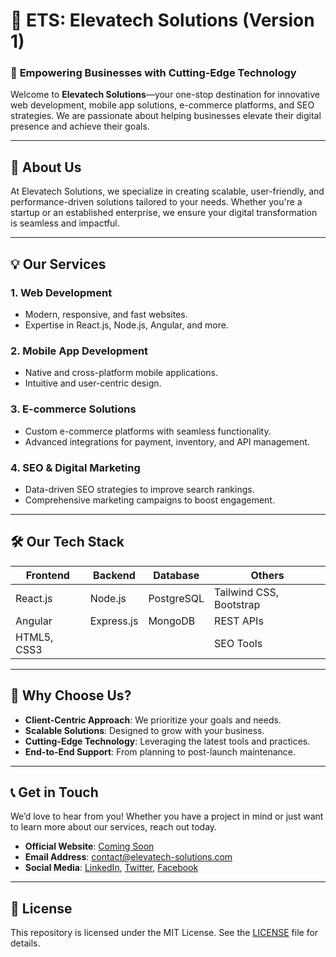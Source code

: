 # 🚀 ETS: Elevatech Solutions (Version 1)

### 🌟 **Empowering Businesses with Cutting-Edge Technology**

Welcome to **Elevatech Solutions**—your one-stop destination for innovative web development, mobile app solutions, e-commerce platforms, and SEO strategies. We are passionate about helping businesses elevate their digital presence and achieve their goals.

---

## 🏢 **About Us**

At Elevatech Solutions, we specialize in creating scalable, user-friendly, and performance-driven solutions tailored to your needs. Whether you're a startup or an established enterprise, we ensure your digital transformation is seamless and impactful.

---

## 💡 **Our Services**

### 1. **Web Development**  
- Modern, responsive, and fast websites.  
- Expertise in React.js, Node.js, Angular, and more.

### 2. **Mobile App Development**  
- Native and cross-platform mobile applications.  
- Intuitive and user-centric design.

### 3. **E-commerce Solutions**  
- Custom e-commerce platforms with seamless functionality.  
- Advanced integrations for payment, inventory, and API management.

### 4. **SEO & Digital Marketing**  
- Data-driven SEO strategies to improve search rankings.  
- Comprehensive marketing campaigns to boost engagement.

---

## 🛠️ **Our Tech Stack**

| Frontend           | Backend            | Database     | Others              |
|--------------------|--------------------|--------------|---------------------|
| React.js           | Node.js           | PostgreSQL   | Tailwind CSS, Bootstrap |
| Angular            | Express.js        | MongoDB      | REST APIs           |
| HTML5, CSS3        |                   |              | SEO Tools           |

---

## 🎯 **Why Choose Us?**  
- **Client-Centric Approach**: We prioritize your goals and needs.  
- **Scalable Solutions**: Designed to grow with your business.  
- **Cutting-Edge Technology**: Leveraging the latest tools and practices.  
- **End-to-End Support**: From planning to post-launch maintenance.

---

## 📞 **Get in Touch**

We’d love to hear from you! Whether you have a project in mind or just want to learn more about our services, reach out today.

- **Official Website**: [Coming Soon](#)
- **Email Address**: contact@elevatech-solutions.com  
- **Social Media**: [LinkedIn](#), [Twitter](#), [Facebook](#)

---

## 📝 **License**

This repository is licensed under the MIT License. See the [LICENSE](LICENSE) file for details.
